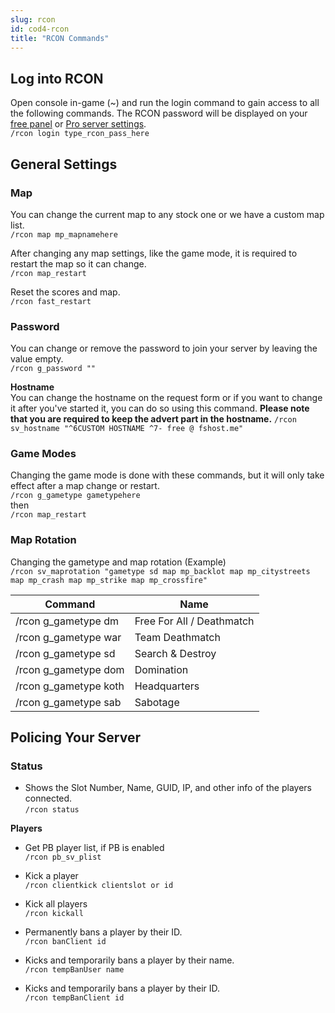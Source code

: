 ```yaml
---
slug: rcon
id: cod4-rcon
title: "RCON Commands"
---
```


## Log into RCON
Open console in-game (~) and run the login command to gain access to all the following commands. The RCON password will be displayed on your [free panel](https://fshost.me/free-panel) or [Pro server settings](https://fshost.me/pro/servers).  
`/rcon login type_rcon_pass_here`

## General Settings

### Map
You can change the current map to any stock one or we have a custom map list.  
`/rcon map mp_mapnamehere`

After changing any map settings, like the game mode, it is required to restart the map so it can change.  
`/rcon map_restart`

Reset the scores and map.  
`/rcon fast_restart`

### Password
You can change or remove the password to join your server by leaving the value empty.  
`/rcon g_password ""`

**Hostname** <br />You can change the hostname on the request form or if you want to change it after you've started it, you can do so using this command. **Please note that you are required to keep the advert part in the hostname.**
`/rcon sv_hostname "^6CUSTOM HOSTNAME ^7- free @ fshost.me"`

### Game Modes
Changing the game mode is done with these commands, but it will only take effect after a map change or restart.  
`/rcon g_gametype gametypehere`  
then  
`/rcon map_restart`

### Map Rotation
Changing the gametype and map rotation (Example)
<br />`/rcon sv_maprotation "gametype sd map mp_backlot map mp_citystreets map mp_crash map mp_strike map mp_crossfire"`

| Command                | Name                      |
|------------------------|---------------------------|
| /rcon g_gametype dm    | Free For All / Deathmatch |
| /rcon g_gametype war   | Team Deathmatch           |
| /rcon g_gametype sd    | Search & Destroy          |
| /rcon g_gametype dom   | Domination                |
| /rcon g_gametype koth  | Headquarters              |
| /rcon g_gametype sab   | Sabotage                  |


## Policing Your Server

### Status
- Shows the Slot Number, Name, GUID, IP, and other info of the players connected.  
`/rcon status`

**Players**
- Get PB player list, if PB is enabled
<br />`/rcon pb_sv_plist`

- Kick a player
<br />`/rcon clientkick clientslot or id`

- Kick all players
<br />`/rcon kickall`

- Permanently bans a player by their ID.
<br />`/rcon banClient id`

- Kicks and temporarily bans a player by their name.
<br />`/rcon tempBanUser name`

- Kicks and temporarily bans a player by their ID.
<br />`/rcon tempBanClient id`
